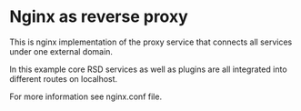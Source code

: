# Nginx as reverse proxy

This is nginx implementation of the proxy service that connects all services under one external domain.

In this example core RSD services as well as plugins are all integrated into different routes on localhost.

For more information see nginx.conf file.
